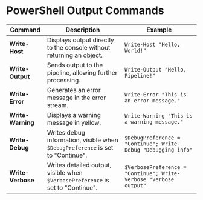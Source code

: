 # PowerShell Output Commands

| Command         | Description | Example |
|---------------|-------------|---------|
| **Write-Host**   | Displays output directly to the console without returning an object. | `Write-Host "Hello, World!"` |
| **Write-Output** | Sends output to the pipeline, allowing further processing. | `Write-Output "Hello, Pipeline!"` |
| **Write-Error**  | Generates an error message in the error stream. | `Write-Error "This is an error message."` |
| **Write-Warning** | Displays a warning message in yellow. | `Write-Warning "This is a warning message."` |
| **Write-Debug**  | Writes debug information, visible when `$DebugPreference` is set to "Continue". | `$DebugPreference = "Continue"; Write-Debug "Debugging info"` |
| **Write-Verbose** | Writes detailed output, visible when `$VerbosePreference` is set to "Continue". | `$VerbosePreference = "Continue"; Write-Verbose "Verbose output"` |
